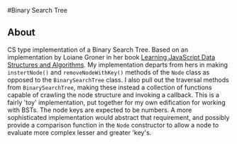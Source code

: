 #Binary Search Tree
## About
CS type implementation of a Binary Search Tree. Based on an implementation by Loiane Groner in her book [Learning JavaScript Data Structures and Algorithms](https://www.packtpub.com/application-development/learning-javascript-data-structures-and-algorithms). My implementation departs from hers in making `instertNode()` and `removeNodeWithKey()` methods of the `Node` class as opposed to the `BinarySearchTree` class. I also pull out the traversal methods from `BinarySearchTree`, making these instead a collection of functions capable of crawling the node structure and invoking a callback. This is a fairly 'toy' implementation, put together for my own edification for working with BSTs. The node keys are expected to be numbers. A more sophisticated implementation would abstract that requirement, and possibly provide a comparison function in the `Node` constructor to allow a node to evaluate more complex lesser and greater 'key's.